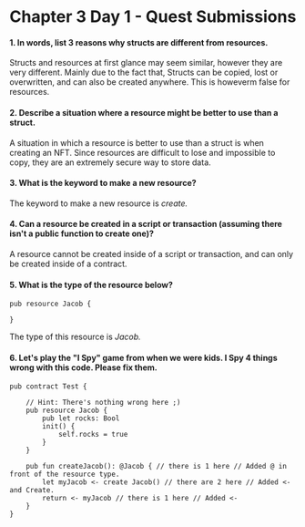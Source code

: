 # Chapter 3 Day 1 - Quest Submissions

#### 1. In words, list 3 reasons why structs are different from resources.

Structs and resources at first glance may seem similar, however they are very different. Mainly due to the fact that, Structs can be copied, lost or overwritten, and can also be created anywhere. This is howeverm false for resources. 

#### 2. Describe a situation where a resource might be better to use than a struct.

A situation in which a resource is better to use than a struct is when creating an NFT. Since resources are difficult to lose and impossible to copy, they are an extremely secure way to store data.  

#### 3. What is the keyword to make a new resource?

The keyword to make a new resource is _create._

#### 4. Can a resource be created in a script or transaction (assuming there isn't a public function to create one)?

A resource cannot be created inside of a script or transaction, and can only be created inside of a contract. 

#### 5. What is the type of the resource below?
```Cadence
pub resource Jacob {

}
```
The type of this resource is _Jacob._

#### 6. Let's play the "I Spy" game from when we were kids. I Spy 4 things wrong with this code. Please fix them.
```Cadence
pub contract Test {

    // Hint: There's nothing wrong here ;)
    pub resource Jacob {
        pub let rocks: Bool
        init() {
            self.rocks = true
        }
    }

    pub fun createJacob(): @Jacob { // there is 1 here // Added @ in front of the resource type. 
        let myJacob <- create Jacob() // there are 2 here // Added <- and Create. 
        return <- myJacob // there is 1 here // Added <-
    }
}
```


